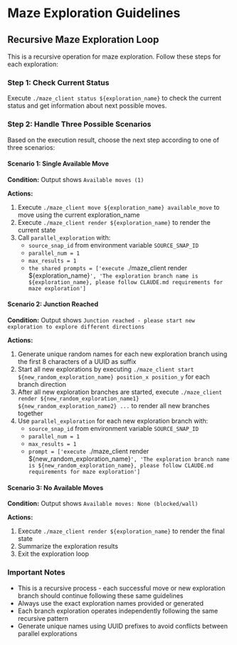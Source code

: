 # Maze Exploration Guidelines

## Recursive Maze Exploration Loop

This is a recursive operation for maze exploration. Follow these steps for each exploration:

### Step 1: Check Current Status
Execute `./maze_client status ${exploration_name}` to check the current status and get information about next possible moves.

### Step 2: Handle Three Possible Scenarios

Based on the execution result, choose the next step according to one of three scenarios:

#### Scenario 1: Single Available Move
**Condition:** Output shows `Available moves (1)`

**Actions:**
1. Execute `./maze_client move ${exploration_name} available_move` to move using the current exploration_name
2. Execute `./maze_client render ${exploration_name}` to render the current state
3. Call `parallel_exploration` with:
   - `source_snap_id` from environment variable `SOURCE_SNAP_ID`
   - `parallel_num = 1`
   - `max_results = 1` 
   - `the shared prompts = ['execute `./maze_client render  ${exploration_name}`', 'The exploration branch name is ${exploration_name}, please follow CLAUDE.md requirements for maze exploration']`

#### Scenario 2: Junction Reached
**Condition:** Output shows `Junction reached - please start new exploration to explore different directions`

**Actions:**
1. Generate unique random names for each new exploration branch using the first 8 characters of a UUID as suffix
2. Start all new explorations by executing `./maze_client start ${new_random_exploration_name} position_x position_y` for each branch direction
3. After all new exploration branches are started, execute `./maze_client render ${new_random_exploration_name1} ${new_random_exploration_name2} ...` to render all new branches together
4. Use `parallel_exploration` for each new exploration branch with:
   - `source_snap_id` from environment variable `SOURCE_SNAP_ID`
   - `parallel_num = 1`
   - `max_results = 1`
   - `prompt = ['execute `./maze_client render ${new_random_exploration_name}`', 'The exploration branch name is ${new_random_exploration_name}, please follow CLAUDE.md requirements for maze exploration']`

#### Scenario 3: No Available Moves
**Condition:** Output shows `Available moves: None (blocked/wall)`

**Actions:**
1. Execute `./maze_client render ${exploration_name}` to render the final state
2. Summarize the exploration results
3. Exit the exploration loop

### Important Notes
- This is a recursive process - each successful move or new exploration branch should continue following these same guidelines
- Always use the exact exploration names provided or generated
- Each branch exploration operates independently following the same recursive pattern
- Generate unique names using UUID prefixes to avoid conflicts between parallel explorations
